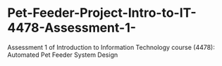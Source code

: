 # Pet-Feeder-Project-Intro-to-IT-4478-Assessment-1-
Assessment 1 of Introduction to Information Technology course (4478): Automated Pet Feeder System Design
